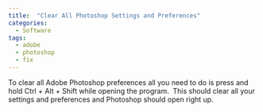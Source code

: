 ```yaml
---
title:  "Clear All Photoshop Settings and Preferences"
categories: 
  - Software
tags:
  - adobe
  - photoshop
  - fix
---
```


To clear all Adobe Photoshop preferences all you need to do is press and hold Ctrl + Alt + Shift while opening the program.  This should clear all your settings and preferences and Photoshop should open right up.
